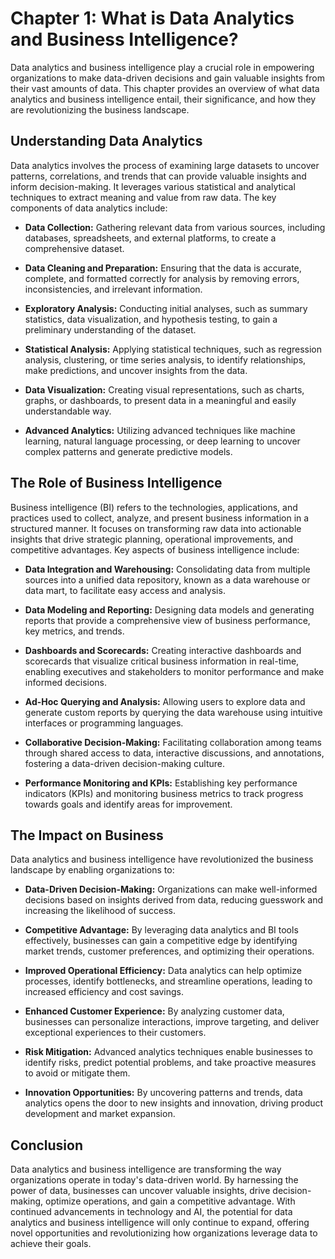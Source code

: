 Chapter 1: What is Data Analytics and Business Intelligence?
============================================================

Data analytics and business intelligence play a crucial role in empowering organizations to make data-driven decisions and gain valuable insights from their vast amounts of data. This chapter provides an overview of what data analytics and business intelligence entail, their significance, and how they are revolutionizing the business landscape.

Understanding Data Analytics
----------------------------

Data analytics involves the process of examining large datasets to uncover patterns, correlations, and trends that can provide valuable insights and inform decision-making. It leverages various statistical and analytical techniques to extract meaning and value from raw data. The key components of data analytics include:

* **Data Collection:** Gathering relevant data from various sources, including databases, spreadsheets, and external platforms, to create a comprehensive dataset.

* **Data Cleaning and Preparation:** Ensuring that the data is accurate, complete, and formatted correctly for analysis by removing errors, inconsistencies, and irrelevant information.

* **Exploratory Analysis:** Conducting initial analyses, such as summary statistics, data visualization, and hypothesis testing, to gain a preliminary understanding of the dataset.

* **Statistical Analysis:** Applying statistical techniques, such as regression analysis, clustering, or time series analysis, to identify relationships, make predictions, and uncover insights from the data.

* **Data Visualization:** Creating visual representations, such as charts, graphs, or dashboards, to present data in a meaningful and easily understandable way.

* **Advanced Analytics:** Utilizing advanced techniques like machine learning, natural language processing, or deep learning to uncover complex patterns and generate predictive models.

The Role of Business Intelligence
---------------------------------

Business intelligence (BI) refers to the technologies, applications, and practices used to collect, analyze, and present business information in a structured manner. It focuses on transforming raw data into actionable insights that drive strategic planning, operational improvements, and competitive advantages. Key aspects of business intelligence include:

* **Data Integration and Warehousing:** Consolidating data from multiple sources into a unified data repository, known as a data warehouse or data mart, to facilitate easy access and analysis.

* **Data Modeling and Reporting:** Designing data models and generating reports that provide a comprehensive view of business performance, key metrics, and trends.

* **Dashboards and Scorecards:** Creating interactive dashboards and scorecards that visualize critical business information in real-time, enabling executives and stakeholders to monitor performance and make informed decisions.

* **Ad-Hoc Querying and Analysis:** Allowing users to explore data and generate custom reports by querying the data warehouse using intuitive interfaces or programming languages.

* **Collaborative Decision-Making:** Facilitating collaboration among teams through shared access to data, interactive discussions, and annotations, fostering a data-driven decision-making culture.

* **Performance Monitoring and KPIs:** Establishing key performance indicators (KPIs) and monitoring business metrics to track progress towards goals and identify areas for improvement.

The Impact on Business
----------------------

Data analytics and business intelligence have revolutionized the business landscape by enabling organizations to:

* **Data-Driven Decision-Making:** Organizations can make well-informed decisions based on insights derived from data, reducing guesswork and increasing the likelihood of success.

* **Competitive Advantage:** By leveraging data analytics and BI tools effectively, businesses can gain a competitive edge by identifying market trends, customer preferences, and optimizing their operations.

* **Improved Operational Efficiency:** Data analytics can help optimize processes, identify bottlenecks, and streamline operations, leading to increased efficiency and cost savings.

* **Enhanced Customer Experience:** By analyzing customer data, businesses can personalize interactions, improve targeting, and deliver exceptional experiences to their customers.

* **Risk Mitigation:** Advanced analytics techniques enable businesses to identify risks, predict potential problems, and take proactive measures to avoid or mitigate them.

* **Innovation Opportunities:** By uncovering patterns and trends, data analytics opens the door to new insights and innovation, driving product development and market expansion.

Conclusion
----------

Data analytics and business intelligence are transforming the way organizations operate in today's data-driven world. By harnessing the power of data, businesses can uncover valuable insights, drive decision-making, optimize operations, and gain a competitive advantage. With continued advancements in technology and AI, the potential for data analytics and business intelligence will only continue to expand, offering novel opportunities and revolutionizing how organizations leverage data to achieve their goals.
